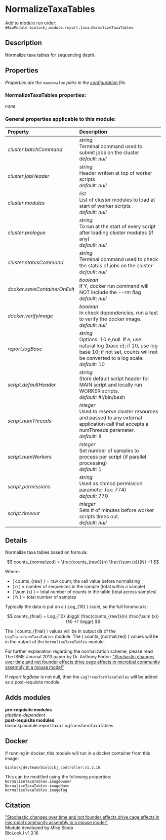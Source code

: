 # NormalizeTaxaTables
Add to module run order:                    
`#BioModule biolockj.module.report.taxa.NormalizeTaxaTables`

## Description 
Normalize taxa tables for sequencing depth.

## Properties 
*Properties are the `name=value` pairs in the [configuration](../../../Configuration#properties) file.*                   

### NormalizeTaxaTables properties: 
*none*

### General properties applicable to this module: 
| Property| Description |
| :--- | :--- |
| *cluster.batchCommand* | _string_ <br>Terminal command used to submit jobs on the cluster<br>*default:*  *null* |
| *cluster.jobHeader* | _string_ <br>Header written at top of worker scripts<br>*default:*  *null* |
| *cluster.modules* | _list_ <br>List of cluster modules to load at start of worker scripts<br>*default:*  *null* |
| *cluster.prologue* | _string_ <br>To run at the start of every script after loading cluster modules (if any)<br>*default:*  *null* |
| *cluster.statusCommand* | _string_ <br>Terminal command used to check the status of jobs on the cluster<br>*default:*  *null* |
| *docker.saveContainerOnExit* | _boolean_ <br>If Y, docker run command will NOT include the --rm flag<br>*default:*  *null* |
| *docker.verifyImage* | _boolean_ <br>In check dependencies, run a test to verify the docker image.<br>*default:*  *null* |
| *report.logBase* | _string_ <br>Options: 10,e,null. If e, use natural log (base e); if 10, use log base 10; if not set, counts will not be converted to a log scale.<br>*default:*  10 |
| *script.defaultHeader* | _string_ <br>Store default script header for MAIN script and locally run WORKER scripts.<br>*default:*  #!/bin/bash |
| *script.numThreads* | _integer_ <br>Used to reserve cluster resources and passed to any external application call that accepts a numThreads parameter.<br>*default:*  8 |
| *script.numWorkers* | _integer_ <br>Set number of samples to process per script (if parallel processing)<br>*default:*  1 |
| *script.permissions* | _string_ <br>Used as chmod permission parameter (ex: 774)<br>*default:*  770 |
| *script.timeout* | _integer_ <br>Sets # of minutes before worker scripts times out.<br>*default:*  *null* |

## Details 
                   
Normalize taxa tables based on formula:                   
                   
$$ counts_{normalized} = \frac{counts_{raw}}{n} \frac{\sum (x)}{N} +1 $$                   
                   
Where:                             			                   
                   
* \( counts_{raw} \) = raw count; the cell value before normalizing                    
* \( n \) = number of sequences in the sample (total within a sample)                   
* \( \sum (x) \) = total number of counts in the table (total across samples)                   
* \( N \) = total number of samples                   
                   
                   
                   
Typically the data is put on a \( Log_{10} \) scale, so the full forumula is:                   
                   
$$ counts_{final} = Log_{10} \biggl( \frac{counts_{raw}}{n} \frac{\sum (x)}{N} +1 \biggr) $$                   
                   
The \( counts_{final} \) values will be in output dir of the `LogTransformTaxaTables` module.  The \( counts_{normalized} \) values will be in the output of the `NormalizeTaxaTables` module.                   
                   
                   
For further explanation regarding the normalization scheme, please read The ISME Journal 2013 paper by Dr. Anthony Fodor: ["Stochastic changes over time and not founder effects drive cage effects in microbial community assembly in a mouse model"](https://www.ncbi.nlm.nih.gov/pmc/articles/PMC3806260/)                   
                   
If _report.logBase_ is not null, then the `LogTransformTaxaTables` will be added as a post-requisite module.                   


## Adds modules 
**pre-requisite modules**                    
*pipeline-dependent*                   
**post-requisite modules**                    
biolockj.module.report.taxa.LogTransformTaxaTables                   

## Docker 
If running in docker, this module will run in a docker container from this image:<br>
```
biolockjdevteam/biolockj_controller:v1.3.16
```
This can be modified using the following properties:<br>
`NormalizeTaxaTables.imageOwner`<br>
`NormalizeTaxaTables.imageName`<br>
`NormalizeTaxaTables.imageTag`<br>

## Citation 
["Stochastic changes over time and not founder effects drive cage effects in microbial community assembly in a mouse model"](https://www.ncbi.nlm.nih.gov/pmc/articles/PMC3806260/)                   
Module developed by Mike Sioda                   
BioLockJ v1.3.16

